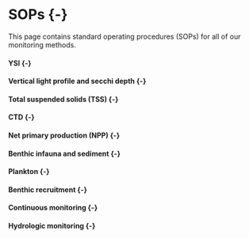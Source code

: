 # SOPs {-}

This page contains standard operating procedures (SOPs) for all of our monitoring methods. 

#### YSI {-}

#### Vertical light profile and secchi depth {-}

#### Total suspended solids (TSS) {-}

#### CTD {-}

#### Net primary production (NPP) {-}

#### Benthic infauna and sediment {-}

#### Plankton {-}

#### Benthic recruitment {-}

#### Continuous monitoring {-}

#### Hydrologic monitoring {-}
